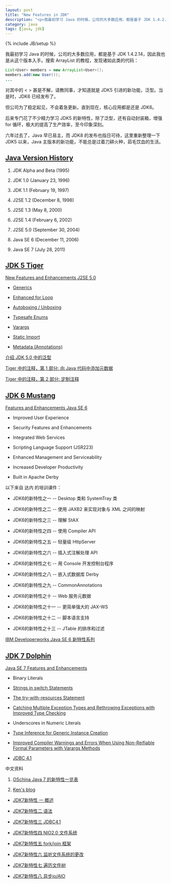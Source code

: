 ```yaml
---
layout: post
title: "New Features in JDK"
description: "<p>我最初学习 Java 的时候，公司的大多数应用，都是基于 JDK 1.4.2.14，因此我也是从这个版本入手。搜索 ArrayList 的教程，发现诸如泛型的代码，对其中的 &lt; &gt; 甚是不解，请教同事，才知道就是 JDK5 引进的新功能，泛型。当是时，JDK6 已经发布了。</p><p>但公司为了稳定起见，不会着急更新。直到现在，核心应用都是还是 JDK6。</p><p>后来专门花了不少精力学习 JDK5 的新特性，除了泛型，还有自动封装箱，增强 for 循环，极大的提高了生产效率，至今印象深刻。</p><p>六年过去了，Java 早已易主，而 JDK8 的发布也指日可待，这里重新整理一下 JDK5 以来，Java 主版本的新功能，不能总是过着刀耕火种，茹毛饮血的生活。</p>"
category: java
tags: [java, jdk]
---
```

{% include JB/setup %}

我最初学习 Java 的时候，公司的大多数应用，都是基于 JDK 1.4.2.14，因此我也是从这个版本入手。搜索 ArrayList 的教程，发现诸如此类的代码：

```java
List<User> members = new ArrayList<User>();
members.add(new User());
...
```

对其中的 &lt; &gt; 甚是不解，请教同事，才知道就是 JDK5 引进的新功能，泛型。当是时，JDK6 已经发布了。

但公司为了稳定起见，不会着急更新。直到现在，核心应用都是还是 JDK6。

后来专门花了不少精力学习 JDK5 的新特性，除了泛型，还有自动封装箱，增强 for 循环，极大的提高了生产效率，至今印象深刻。

六年过去了，Java 早已易主，而 JDK8 的发布也指日可待，这里重新整理一下 JDK5 以来，Java 主版本的新功能，不能总是过着刀耕火种，茹毛饮血的生活。

## [Java Version History](http://en.wikipedia.org/wiki/Java_version_history)

1. JDK Alpha and Beta (1995)

2. JDK 1.0 (January 23, 1996)

3. JDK 1.1 (February 19, 1997)

4. J2SE 1.2 (December 8, 1998)

5. J2SE 1.3 (May 8, 2000)

6. J2SE 1.4 (February 6, 2002)

7. J2SE 5.0 (September 30, 2004)

8. Java SE 6 (December 11, 2006)

9. Java SE 7 (July 28, 2011)

## [JDK 5 Tiger](http://docs.oracle.com/javase/1.5.0/docs/)

[New Features and Enhancements J2SE 5.0](http://docs.oracle.com/javase/1.5.0/docs/relnotes/features.html)

- [Generics](http://docs.oracle.com/javase/1.5.0/docs/guide/language/generics.html)

- [Enhanced for Loop](http://docs.oracle.com/javase/1.5.0/docs/guide/language/foreach.html)

- [Autoboxing / Unboxing](http://docs.oracle.com/javase/1.5.0/docs/guide/language/autoboxing.html)

- [Typesafe Enums](http://docs.oracle.com/javase/1.5.0/docs/guide/language/enums.html)

- [Varargs](http://docs.oracle.com/javase/1.5.0/docs/guide/language/varargs.html)

- [Static Import](http://docs.oracle.com/javase/1.5.0/docs/guide/language/static-import.html)

- [Metadata (Annotations)](http://docs.oracle.com/javase/1.5.0/docs/guide/language/annotations.html)

[介绍 JDK 5.0 中的泛型](http://www.ibm.com/developerworks/cn/education/java/j-generics/)

[Tiger 中的注释，第 1 部分: 向 Java 代码中添加元数据](http://www.ibm.com/developerworks/cn/java/j-annotate1/)

[Tiger 中的注释，第 2 部分: 定制注释](http://www.ibm.com/developerworks/cn/java/j-annotate2.html)

## [JDK 6 Mustang](http://docs.oracle.com/javase/6/docs/)

[Features and Enhancements Java SE 6](http://www.oracle.com/technetwork/java/javase/features-141434.html)

- Improved User Experience

- Security Features and Enhancements

- Integrated Web Services

- Scripting Language Support (JSR223)

- Enhanced Management and Serviceability

- Increased Developer Productivity

-  Built in Apache Derby 

以下来自 达内 的培训课件：

- JDK6的新特性之一 -- Desktop 类和 SystemTray 类

- JDK6的新特性之二 -- 使用 JAXB2 来实现对象与 XML 之间的映射

- JDK6的新特性之三 -- 理解 StAX 

- JDK6的新特性之四 -- 使用 Compiler API

- JDK6的新特性之五 -- 轻量级 HttpServer

- JDK6的新特性之六 -- 插入式注解处理 API 

- JDK6的新特性之七 -- 用 Console 开发控制台程序 

- JDK6的新特性之八 -- 嵌入式数据库 Derby

- JDK6的新特性之九 -- CommonAnnotations 

- JDK6的新特性之十 -- Web 服务元数据 

- JDK6的新特性之十一 -- 更简单强大的 JAX-WS 

- JDK6的新特性之十二 -- 脚本语言支持

- JDK6的新特性之十三 -- JTable 的排序和过滤

[IBM Developerworks Java SE 6 新特性系列](http://www.ibm.com/developerworks/cn/java/j-lo-jse6/)

## [JDK 7 Dolphin](http://docs.oracle.com/javase/7/docs/)

[Java SE 7 Features and Enhancements](http://www.oracle.com/technetwork/java/javase/jdk7-relnotes-418459.html)

- Binary Literals

- [Strings in switch Statements](http://docs.oracle.com/javase/7/docs/technotes/guides/language/strings-switch.html)

- [The try-with-resources Statement](http://docs.oracle.com/javase/7/docs/technotes/guides/language/try-with-resources.html)

- [Catching Multiple Exception Types and Rethrowing Exceptions with Improved Type Checking](http://docs.oracle.com/javase/7/docs/technotes/guides/language/catch-multiple.html)

- Underscores in Numeric Literals

- [Type Inference for Generic Instance Creation](http://docs.oracle.com/javase/7/docs/technotes/guides/language/type-inference-generic-instance-creation.html)

- [Improved Compiler Warnings and Errors When Using Non-Reifiable Formal Parameters with Varargs Methods](http://docs.oracle.com/javase/7/docs/technotes/guides/language/non-reifiable-varargs.html)

- [JDBC 4.1](http://docs.oracle.com/javase/7/docs/technotes/guides/jdbc/jdbc_41.html)

中文资料

1. [OSchina Java 7 的新特性一览表](http://www.oschina.net/news/20119/new-features-of-java-7)

2. [Ken's blog](http://www.iamcoding.com/)

- [JDK7新特性 一 概述](http://www.iamcoding.com/?p=19)

- [JDK7新特性二 语法](http://www.iamcoding.com/?p=83)

- [JDK7新特性三 JDBC4.1](http://www.iamcoding.com/?p=111)

- [JDK7新特性四 NIO2.0 文件系统](http://www.iamcoding.com/?p=114)

- [JDK7新特性五 fork/join 框架](http://www.iamcoding.com/?p=116)

- [JDK7新特性六 监听文件系统的更改](http://www.iamcoding.com/?p=125)

- [JDK7新特性七 遍历文件树](http://www.iamcoding.com/?p=128)

- [JDK7新特性八 异步io/AIO](http://www.iamcoding.com/?p=130)



 